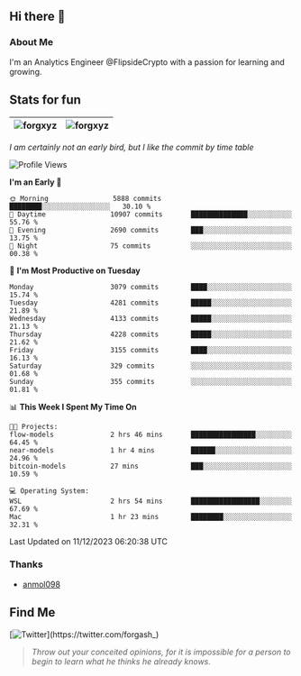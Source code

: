 ## Hi there 👋

### About Me

I'm an Analytics Engineer @FlipsideCrypto with a passion for learning and growing.
  
## Stats for fun

| <img align="center" src="https://github-readme-streak-stats.herokuapp.com/?user=forgxyz&theme=tokyonight" alt="forgxyz" /> | <img align="center" src="https://github-readme-stats.vercel.app/api?username=forgxyz&theme=tokyonight&show_icons=true" alt="forgxyz" /> |
| ------------- |------------- |

*I am certainly not an early bird, but I like the commit by time table*  

<!--START_SECTION:waka-->
![Profile Views](http://img.shields.io/badge/Profile%20Views-0-blue)

**I'm an Early 🐤** 

```text
🌞 Morning                5888 commits        ████████░░░░░░░░░░░░░░░░░   30.10 % 
🌆 Daytime                10907 commits       ██████████████░░░░░░░░░░░   55.76 % 
🌃 Evening                2690 commits        ███░░░░░░░░░░░░░░░░░░░░░░   13.75 % 
🌙 Night                  75 commits          ░░░░░░░░░░░░░░░░░░░░░░░░░   00.38 % 
```
📅 **I'm Most Productive on Tuesday** 

```text
Monday                   3079 commits        ████░░░░░░░░░░░░░░░░░░░░░   15.74 % 
Tuesday                  4281 commits        █████░░░░░░░░░░░░░░░░░░░░   21.89 % 
Wednesday                4133 commits        █████░░░░░░░░░░░░░░░░░░░░   21.13 % 
Thursday                 4228 commits        █████░░░░░░░░░░░░░░░░░░░░   21.62 % 
Friday                   3155 commits        ████░░░░░░░░░░░░░░░░░░░░░   16.13 % 
Saturday                 329 commits         ░░░░░░░░░░░░░░░░░░░░░░░░░   01.68 % 
Sunday                   355 commits         ░░░░░░░░░░░░░░░░░░░░░░░░░   01.81 % 
```


📊 **This Week I Spent My Time On** 

```text
🐱‍💻 Projects: 
flow-models              2 hrs 46 mins       ████████████████░░░░░░░░░   64.45 % 
near-models              1 hr 4 mins         ██████░░░░░░░░░░░░░░░░░░░   24.96 % 
bitcoin-models           27 mins             ███░░░░░░░░░░░░░░░░░░░░░░   10.59 % 

💻 Operating System: 
WSL                      2 hrs 54 mins       █████████████████░░░░░░░░   67.69 % 
Mac                      1 hr 23 mins        ████████░░░░░░░░░░░░░░░░░   32.31 % 
```


 Last Updated on 11/12/2023 06:20:38 UTC
<!--END_SECTION:waka-->

### Thanks
 - [anmol098](https://github.com/anmol098/waka-readme-stats/)
  
## Find Me
[![Twitter](https://img.shields.io/twitter/url/https/twitter.com/forgash_.svg?style=social&label=Follow%20%40forgash_)](https://twitter.com/forgash_)


> *Throw out your conceited opinions, for it is impossible for a person to begin to learn what he thinks he already knows.* 
